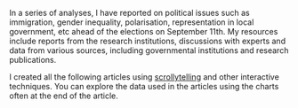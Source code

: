 In a series of analyses, I have reported on political issues such as immigration, gender inequality, polarisation, representation in local government, etc ahead of the elections on September 11th. My resources include reports from the research institutions, discussions with experts and data from various sources, including governmental institutions and research publications.

I created all the following articles using [scrollytelling](https://shorthand.com/the-craft/an-introduction-to-scrollytelling/index.html) and other interactive techniques. You can explore the data used in the articles using the charts often at the end of the article.
